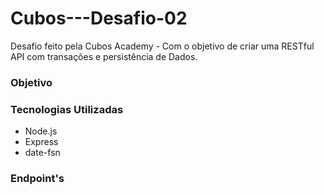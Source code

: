 # Cubos---Desafio-02
Desafio feito pela Cubos Academy - Com o objetivo de criar uma RESTful API com transações e persistência de Dados.


### Objetivo

### Tecnologias Utilizadas
 - Node.js
 - Express
 - date-fsn
    

### Endpoint's
